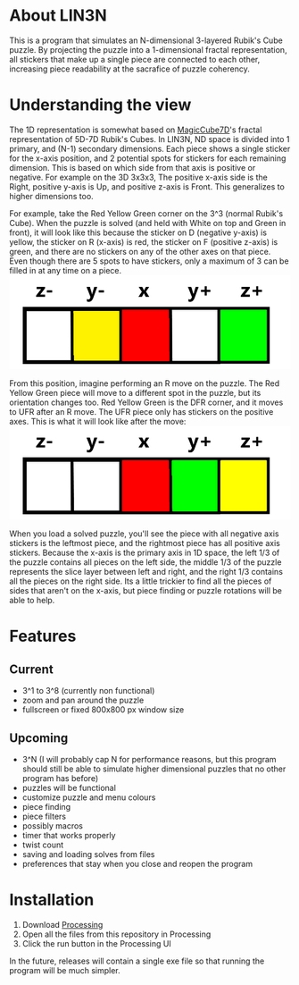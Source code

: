 # About LIN3N

This is a program that simulates an N-dimensional 3-layered Rubik's Cube puzzle. By projecting the puzzle into a 1-dimensional fractal representation, all stickers that make up a single piece are connected to each other, increasing piece readability at the sacrafice of puzzle coherency.

# Understanding the view
The 1D representation is somewhat based on [MagicCube7D](https://superliminal.com/andrey/mc7d/)'s fractal representation of 5D-7D Rubik's Cubes. In LIN3N, ND space is divided into 1 primary, and (N-1) secondary dimensions. Each piece shows a single sticker for the x-axis position, and 2 potential spots for stickers for each remaining dimension. This is based on which side from that axis is positive or negative. For example on the 3D 3x3x3, The positive x-axis side is the Right, positive y-axis is Up, and positive z-axis is Front. This generalizes to higher dimensions too.


For example, take the Red Yellow Green corner on the 3^3 (normal Rubik's Cube). When the puzzle is solved (and held with White on top and Green in front), it will look like this because the sticker on D (negative y-axis) is yellow, the sticker on R (x-axis) is red, the sticker on F (positive z-axis) is green, and there are no stickers on any of the other axes on that piece. Even though there are 5 spots to have stickers, only a maximum of 3 can be filled in at any time on a piece.
![Red Yellow Green piece in 3D in LIN3N program](LIN3N_RYG_solved.png)

From this position, imagine performing an R move on the puzzle. The Red Yellow Green piece will move to a different spot in the puzzle, but its orientation changes too. Red Yellow Green is the DFR corner, and it moves to UFR after an R move. The UFR piece only has stickers on the positive axes. This is what it will look like after the move:
![Red Yellow Green piece with R move in 3D in LIN3N program](LIN3N_RYG_R.png)

When you load a solved puzzle, you'll see the piece with all negative axis stickers is the leftmost piece, and the rightmost piece has all positive axis stickers. Because the x-axis is the primary axis in 1D space, the left 1/3 of the puzzle contains all pieces on the left side, the middle 1/3 of the puzzle represents the slice layer between left and right, and the right 1/3 contains all the pieces on the right side. Its a little trickier to find all the pieces of sides that aren't on the x-axis, but piece finding or puzzle rotations will be able to help.


# Features
## Current
- 3^1 to 3^8 (currently non functional)
- zoom and pan around the puzzle
- fullscreen or fixed 800x800 px window size 

## Upcoming
- 3^N (I will probably cap N for performance reasons, but this program should still be able to simulate higher dimensional puzzles that no other program has before)
- puzzles will be functional
- customize puzzle and menu colours
- piece finding
- piece filters
- possibly macros
- timer that works properly
- twist count
- saving and loading solves from files
- preferences that stay when you close and reopen the program


# Installation

1. Download [Processing](https://processing.org/download)
2. Open all the files from this repository in Processing
3. Click the run button in the Processing UI

In the future, releases will contain a single exe file so that running the program will be much simpler.
